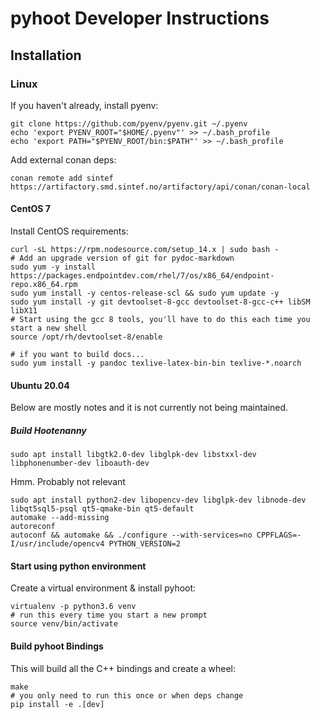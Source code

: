
# pyhoot Developer Instructions

## Installation

### Linux

If you haven't already, install pyenv:

```
git clone https://github.com/pyenv/pyenv.git ~/.pyenv
echo 'export PYENV_ROOT="$HOME/.pyenv"' >> ~/.bash_profile
echo 'export PATH="$PYENV_ROOT/bin:$PATH"' >> ~/.bash_profile 
```

Add external conan deps:

```
conan remote add sintef https://artifactory.smd.sintef.no/artifactory/api/conan/conan-local
```

#### CentOS 7

Install CentOS requirements:

```
curl -sL https://rpm.nodesource.com/setup_14.x | sudo bash -
# Add an upgrade version of git for pydoc-markdown
sudo yum -y install https://packages.endpointdev.com/rhel/7/os/x86_64/endpoint-repo.x86_64.rpm
sudo yum install -y centos-release-scl && sudo yum update -y
sudo yum install -y git devtoolset-8-gcc devtoolset-8-gcc-c++ libSM libX11 
# Start using the gcc 8 tools, you'll have to do this each time you start a new shell
source /opt/rh/devtoolset-8/enable

# if you want to build docs...
sudo yum install -y pandoc texlive-latex-bin-bin texlive-*.noarch
```

#### Ubuntu 20.04

Below are mostly notes and it is not currently not being maintained.

##### Build Hootenanny

```
sudo apt install libgtk2.0-dev libglpk-dev libstxxl-dev libphonenumber-dev liboauth-dev
```

Hmm. Probably not relevant

```
sudo apt install python2-dev libopencv-dev libglpk-dev libnode-dev libqt5sql5-psql qt5-qmake-bin qt5-default
automake --add-missing
autoreconf
autoconf && automake && ./configure --with-services=no CPPFLAGS=-I/usr/include/opencv4 PYTHON_VERSION=2
```

#### Start using python environment

Create a virtual environment & install pyhoot:

```
virtualenv -p python3.6 venv
# run this every time you start a new prompt
source venv/bin/activate
```

#### Build pyhoot Bindings

This will build all the C++ bindings and create a wheel:

```
make
# you only need to run this once or when deps change
pip install -e .[dev]
```
